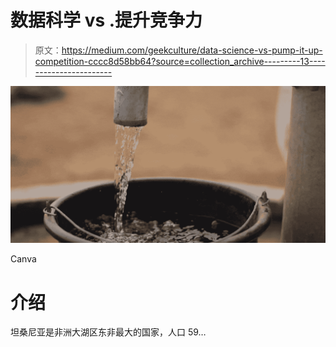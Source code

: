 # 数据科学 vs .提升竞争力

> 原文：<https://medium.com/geekculture/data-science-vs-pump-it-up-competition-cccc8d58bb64?source=collection_archive---------13----------------------->

![](img/b9df5664c00ae437a8d1d8bb930ed998.png)

Canva

# 介绍

坦桑尼亚是非洲大湖区东非最大的国家，人口 59…